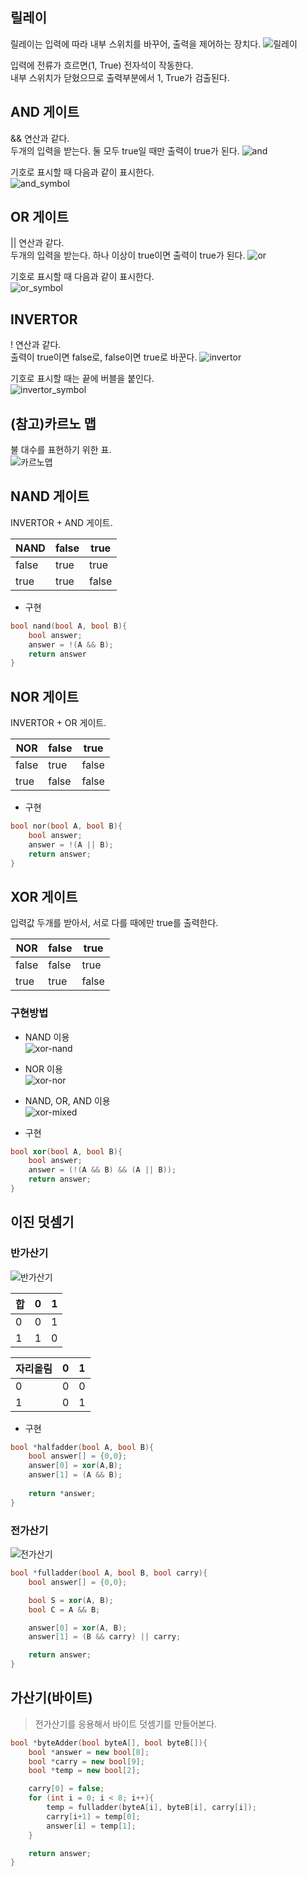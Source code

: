 ## 릴레이
릴레이는 입력에 따라 내부 스위치를 바꾸어, 출력을 제어하는 장치다.
![릴레이](https://user-images.githubusercontent.com/40727649/61183444-89d36980-a67c-11e9-89a2-939448a46a2d.png)

입력에 전류가 흐르면(1, True) 전자석이 작동한다.  
내부 스위치가 닫혔으므로 출력부분에서 1, True가 검출된다.

## AND 게이트
&& 연산과 같다.  
두개의 입력을 받는다. 둘 모두 true일 때만 출력이 true가 된다.
![and](https://user-images.githubusercontent.com/40727649/61183447-9061e100-a67c-11e9-917e-a323ec1bd780.png)

기호로 표시할 때 다음과 같이 표시한다.  
![and_symbol](https://user-images.githubusercontent.com/40727649/61183449-98ba1c00-a67c-11e9-86dc-dfa51fed8fb1.png)

## OR 게이트
|| 연산과 같다.  
두개의 입력을 받는다. 하나 이상이 true이면 출력이 true가 된다.
![or](https://user-images.githubusercontent.com/40727649/61183446-8c35c380-a67c-11e9-9e09-737b73372ffc.png)

기호로 표시할 때 다음과 같이 표시한다.  
![or_symbol](https://user-images.githubusercontent.com/40727649/61183455-9e176680-a67c-11e9-98a8-db975e9886af.png)

## INVERTOR
! 연산과 같다.  
출력이 true이면 false로, false이면 true로 바꾼다.
![invertor](/../assets/step1-inverter.png)

기호로 표시할 때는 끝에 버블을 붙인다.  
![invertor_symbol](https://user-images.githubusercontent.com/40727649/61183470-bab39e80-a67c-11e9-8500-72fb0d8de9fe.png)

## (참고)카르노 맵
불 대수를 표현하기 위한 표.  
![카르노맵](/../assets/K-map_minterms_A.svg.png)

## NAND 게이트
INVERTOR + AND 게이트.  

| NAND  | false | true  |
|-------|-------|-------|
| false | true  | true  |
| true  | true  | false |

- 구현
```cpp
bool nand(bool A, bool B){
    bool answer;
    answer = !(A && B);
    return answer
}
```

## NOR 게이트
INVERTOR + OR 게이트.

| NOR   | false | true  |
|-------|-------|-------|
| false | true  | false |
| true  | false | false |

- 구현
```cpp
bool nor(bool A, bool B){
    bool answer;
    answer = !(A || B);
    return answer;
}
```

## XOR 게이트
입력값 두개를 받아서, 서로 다를 때에만 true를 출력한다.

| NOR   | false | true  |
|-------|-------|-------|
| false | false | true  |
| true  | true  | false |

### 구현방법
- NAND 이용  
![xor-nand](/../assets/300px-XOR_from_NAND.svg.png)

- NOR 이용  
![xor-nor](/../assets/320px-XOR_from_NOR.svg.png)

- NAND, OR, AND 이용  
![xor-mixed](/../assets/254px_3gate_XOR.jpg)

- 구현
```cpp
bool xor(bool A, bool B){
    bool answer;
    answer = (!(A && B) && (A || B));
    return answer;
}
```

## 이진 덧셈기

### 반가산기
![반가산기](/../assets/step1-halfadder.png)  


| 합 | 0 | 1 |
|----|---|---|
| 0  | 0 | 1 |
| 1  | 1 | 0 |



| 자리올림 | 0 | 1 |
|----------|---|---|
| 0        | 0 | 0 |
| 1        | 0 | 1 |

- 구현
```cpp
bool *halfadder(bool A, bool B){
    bool answer[] = {0,0};
    answer[0] = xor(A,B);
    answer[1] = (A && B);
    
    return *answer;
}
```

### 전가산기
![전가산기](/../assets/step1-fulladder-symbol.png)

```cpp
bool *fulladder(bool A, bool B, bool carry){
    bool answer[] = {0,0};

    bool S = xor(A, B);
    bool C = A && B;

    answer[0] = xor(A, B);
    answer[1] = (B && carry) || carry;

    return answer;
}
```

## 가산기(바이트)
> 전가산기를 응용해서 바이트 덧셈기를 만들어본다.

```cpp
bool *byteAdder(bool byteA[], bool byteB[]){
    bool *answer = new bool[8];
    bool *carry = new bool[9];
    bool *temp = new bool[2];

    carry[0] = false;
    for (int i = 0; i < 8; i++){
        temp = fulladder(byteA[i], byteB[i], carry[i]);
        carry[i+1] = temp[0];
        answer[i] = temp[1];
    }

    return answer;
}
```
